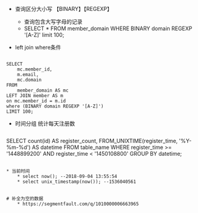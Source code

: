 * 查询区分大小写 【BINARY】【REGEXP】
    * 查询包含大写字母的记录
    * SELECT * FROM member_domain WHERE BINARY domain REGEXP '[A-Z]' limit 100;
    
* left join  where条件
```mysql

SELECT
	mc.member_id,
	m.email,
	mc.domain
FROM
	member_domain AS mc
LEFT JOIN member AS m
on mc.member_id = m.id
where (BINARY domain REGEXP '[A-Z]')
LIMIT 100;

```

* 时间分组 统计每天注册数
   ```mysql
SELECT
	count(id) AS register_count,
	FROM_UNIXTIME(register_time, '%Y-%m-%d') AS datetime
FROM
	table_name
WHERE
	register_time >= '1448899200'
AND register_time < '1450108800'
GROUP BY
	datetime;
```

* 当前时间
    * select now(); --2018-09-04 13:55:54
    * select unix_timestamp(now()); --1536040561
    
    
# 补全为空的数据
    * https://segmentfault.com/q/1010000006663965